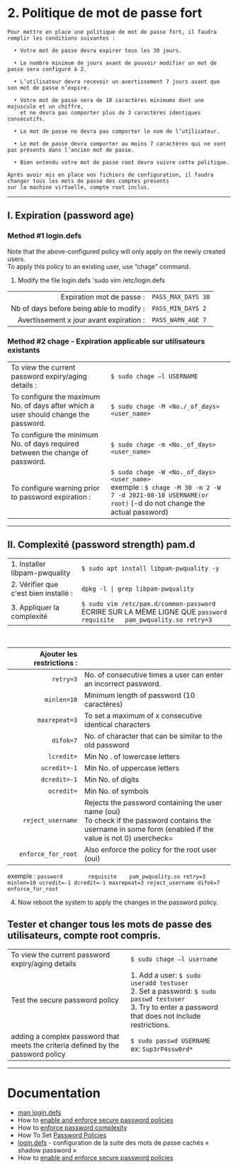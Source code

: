 # 2. Politique de mot de passe fort

```
Pour mettre en place une politique de mot de passe fort, il faudra remplir les conditions suivantes :

  • Votre mot de passe devra expirer tous les 30 jours.

  • Le nombre minimum de jours avant de pouvoir modifier un mot de passe sera configuré à 2.

  • L’utilisateur devra recevoir un avertissement 7 jours avant que son mot de passe n’expire.

  • Votre mot de passe sera de 10 caractères minimums dont une majuscule et un chiffre, 
    et ne devra pas comporter plus de 3 caractères identiques consécutifs.

  • Le mot de passe ne devra pas comporter le nom de l’utilisateur.

  • Le mot de passe devra comporter au moins 7 caractères qui ne sont pas présents dans l’ancien mot de passe.

  • Bien entendu votre mot de passe root devra suivre cette politique.

Après avoir mis en place vos fichiers de configuration, il faudra changer tous les mots de passe des comptes présents 
sur la machine virtuelle, compte root inclus.
```
___


## I. Expiration (password age)

### Method #1 login.defs

Note that the above-configured policy will only apply on the newly created users. <br>
To apply this policy to an existing user, use “chage” command.

1. Modify the file login.defs 'sudo vim /etc/login.defs

|                                           |                       |
| ----------------------------------------: | --------------------- |
| Expiration mot de passe :                 | `PASS_MAX_DAYS 30` 
| Nb of days before being able to modify :  | `PASS_MIN_DAYS 2`
| Avertissement x jour avant expiration :   | `PASS_WARN_AGE 7`


### Method #2 chage - Expiration applicable sur utilisateurs existants

|                                                      |                                                       |
| ---------------------------------------------------- | ----------------------------------------------------- |
| To view the current password expiry/aging details :  | `$ sudo chage –l USERNAME`
| To configure the maximum No. of days after which a user should change the password. | `$ sudo chage -M <No./_of_days> <user_name>`
| To configure the minimum No. of days required between the change of password.       | `$ sudo chage -m <No._of_days> <user_name>`
| To configure warning prior to password expiration :  | `$ sudo chage -W <No._of_days> <user_name>` <br>                                                                                                                   exemple : `$ chage -M 30 -m 2 -W 7 -d 2021-08-10 USERNAME(or root)` (-d do not change the actual password) 

___


## II. Complexité (password strength) pam.d

|                                        |                                                                               |
| -------------------------------------- | ----------------------------------------------------------------------------- |
| 1. Installer libpam-pwquality          | `$ sudo apt install libpam-pwquality -y`
| 2. Vérifier que c'est bien installé :  | `dpkg -l \| grep libpam-pwquality`
| 3. Appliquer la complexité             | `$ sudo vim /etc/pam.d/common-password` <br>                                                                                                                        ÉCRIRE SUR LA MÊME LIGNE QUE `password	requisite	pam_pwquality.so retry=3`

<br>

| Ajouter les restrictions : |                                                                    |
| -------------------------: | ------------------------------------------------------------------ |
| `retry=3`                  | No. of consecutive times a user can enter an incorrect password.
| `minlen=10`                | Minimum length of password (10 caractères)
| `maxrepeat=3`              | To set a maximum of x consecutive identical characters
| `difok=7`                  | No. of character that can be similar to the old password
| `lcredit=`                 | Min No . of lowercase letters
| `ucredit=-1`               | Min No. of uppercase letters
| `dcredit=-1`               | Min No. of digits
| `ocredit=`                 | Min No. of symbols
| `reject_username`          | Rejects the password containing the user name (oui) <br>                                                                                                            To check if the password contains the username in some form (enabled if the value is not 0) usercheck=
| `enforce_for_root`         | Also enforce the policy for the root user (oui)

exemple : `password        requisite	pam_pwquality.so retry=3 minlen=10 ucredit=-1 dcredit=-1 maxrepeat=3 reject_username difok=7 enforce_for_root`

4. Now reboot the system to apply the changes in the password policy.


## Tester et changer tous les mots de passe des utilisateurs, compte root compris.

|                                                   |                                                                                   |
| ------------------------------------------------- | --------------------------------------------------------------------------------- |
| To view the current password expiry/aging details | `$ sudo chage –l username`
| Test the secure password policy                   | 1. Add a user: `$ sudo useradd testuser` <br>                                                                                                                       2. Set a password: `$ sudo passwd testuser` <br>                                                                                                                   3. Try to enter a password that does not include restrictions.
| adding a complex password that meets the criteria defined by the password policy | `$ sudo passwd USERNAME` <br>                                                                                                                                         ex: `Sup3rP4ssw0rd*`
___


# Documentation

- [man login.defs](http://manpages.ubuntu.com/manpages/cosmic/fr/man5/login.defs.5.html#:~:text=Le%20fichier%20%2Fetc%2Flogin.,aura%20probablement%20des%20cons%C3%A9quences%20ind%C3%A9sirables "MANPAGES.UBUNTU.COM")
- How to [enable and enforce secure password policies](https://linuxhint.com/secure_password_policies_ubuntu/)
- How to [enforce password complexity](https://www.networkworld.com/article/2726217/how-to-enforce-password-complexity-on-linux.html)
- How To Set [Password Policies](https://ostechnix.com/how-to-set-password-policies-in-linux/)
- [login.defs](http://manpages.ubuntu.com/manpages/bionic/fr/man5/login.defs.5.html) - configuration de la suite des mots de passe cachés « shadow password »
- How to [enable and enforce secure password policies](https://linuxhint.com/secure_password_policies_ubuntu/)

